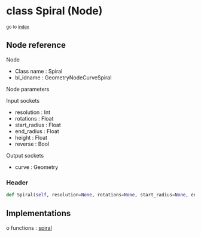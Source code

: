 # class Spiral (Node)

<sub>go to [index](/docs/index.md)</sub>

## Node reference

Node
 - Class name : Spiral
 - bl_idname : GeometryNodeCurveSpiral

Node parameters

Input sockets
 - resolution : Int
 - rotations : Float
 - start_radius : Float
 - end_radius : Float
 - height : Float
 - reverse : Bool

Output sockets
 - curve : Geometry

### Header

``` python
def Spiral(self, resolution=None, rotations=None, start_radius=None, end_radius=None, height=None, reverse=None, node_label=None, node_color=None):
```

## Implementations

o functions : [spiral](/docs/GeoNodes_classes/GLOBAL.md#spiral)


